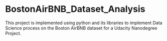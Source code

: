 # BostonAirBNB_Dataset_Analysis
This project is implemented using python and its libraries to implement Data Science process on the Boston AirBNB dataset for a Udacity Nanodegree Project.
